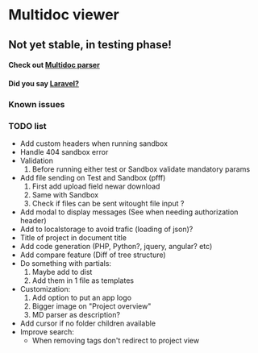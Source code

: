# Multidoc viewer

## Not yet stable, in testing phase!

#### Check out [Multidoc parser](https://github.com/negreanucalin/multidoc-parser)
#### Did you say [Laravel?](https://github.com/negreanucalin/multidoc-laravel)

### Known issues


### TODO list

* Add custom headers when running sandbox
* Handle 404 sandbox error
* Validation
	1. Before running either test or Sandbox validate mandatory params
* Add file sending on Test and Sandbox (pfff)
	1. First add upload field newar download
	2. Same with Sandbox
	3. Check if files can be sent witought file input ?
* Add modal to display messages (See when needing authorization header)
* Add to localstorage to avoid trafic (loading of json)?
* Title of project in document title
* Add code generation (PHP, Python?, jquery, angular? etc)
* Add compare feature (Diff of tree structure)
* Do something with partials: 
	1. Maybe add to dist
	2. Add them in 1 file as templates
* Customization:
	1. Add option to put an app logo
	2. Bigger image on "Project overview"
	3. MD parser as description?
* Add cursor if no folder children available
* Improve search:
	* When removing tags don't redirect to project view